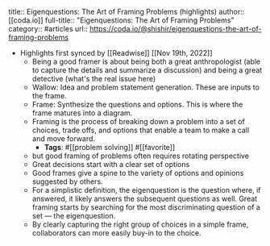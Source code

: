 title:: Eigenquestions: The Art of Framing Problems (highlights)
author:: [[coda.io]]
full-title:: "Eigenquestions: The Art of Framing Problems"
category:: #articles
url:: https://coda.io/@shishir/eigenquestions-the-art-of-framing-problems

- Highlights first synced by [[Readwise]] [[Nov 19th, 2022]]
	- Being a good framer is about being both a great anthropologist (able to capture the details and summarize a discussion) and being a great detective (what's the real issue here)
	- Wallow: Idea and problem statement generation. These are inputs to the frame.
	- Frame: Synthesize the questions and options. This is where the frame matures into a diagram.
	- Framing is the process of breaking down a problem into a set of choices, trade offs, and options that enable a team to make a call and move forward.
		- **Tags**: #[[problem solving]] #[[favorite]]
	- but good framing of problems often requires rotating perspective
	- Great decisions start with a clear set of options
	- Good frames give a spine to the variety of options and opinions suggested by others.
	- For a simplistic definition, the eigenquestion is the question where, if answered, it likely answers the subsequent questions as well. Great framing starts by searching for the most discriminating question of a set — the eigenquestion.
	- By clearly capturing the right group of choices in a simple frame, collaborators can more easily buy-in to the choice.